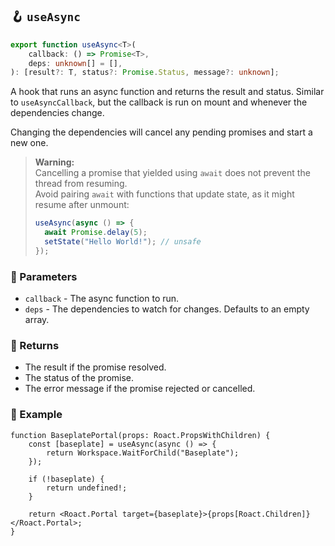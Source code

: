 ## 🪝 `useAsync`

```ts
export function useAsync<T>(
	callback: () => Promise<T>,
	deps: unknown[] = [],
): [result?: T, status?: Promise.Status, message?: unknown];
```

A hook that runs an async function and returns the result and status. Similar to `useAsyncCallback`, but the callback is run on mount and whenever the dependencies change.

Changing the dependencies will cancel any pending promises and start a new one.

> **Warning:**  
> Cancelling a promise that yielded using `await` does not prevent the thread from resuming.  
> Avoid pairing `await` with functions that update state, as it might resume after unmount:
>
> ```ts
> useAsync(async () => {
> 	await Promise.delay(5);
> 	setState("Hello World!"); // unsafe
> });
> ```

### 📕 Parameters

-   `callback` - The async function to run.
-   `deps` - The dependencies to watch for changes. Defaults to an empty array.

### 📗 Returns

-   The result if the promise resolved.
-   The status of the promise.
-   The error message if the promise rejected or cancelled.

### 📘 Example

```tsx
function BaseplatePortal(props: Roact.PropsWithChildren) {
	const [baseplate] = useAsync(async () => {
		return Workspace.WaitForChild("Baseplate");
	});

	if (!baseplate) {
		return undefined!;
	}

	return <Roact.Portal target={baseplate}>{props[Roact.Children]}</Roact.Portal>;
}
```
